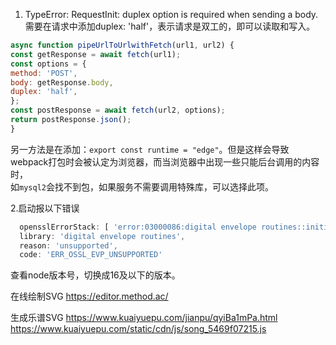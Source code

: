 1. TypeError: RequestInit: duplex option is required when sending a body.  
需要在请求中添加duplex: 'half'，表示请求是双工的，即可以读取和写入。  
```js  
async function pipeUrlToUrlwithFetch(url1, url2) {  
const getResponse = await fetch(url1);  
const options = {  
method: 'POST',  
body: getResponse.body,  
duplex: 'half',  
};  
const postResponse = await fetch(url2, options);  
return postResponse.json();  
}  
```  
另一方法是在添加：`export const runtime = "edge"`。但是这样会导致webpack打包时会被认定为浏览器，而当浏览器中出现一些只能后台调用的内容时，  
如`mysql2`会找不到包，如果服务不需要调用特殊库，可以选择此项。

2.启动报以下错误
```js
  opensslErrorStack: [ 'error:03000086:digital envelope routines::initialization error' ],
  library: 'digital envelope routines',
  reason: 'unsupported',
  code: 'ERR_OSSL_EVP_UNSUPPORTED'

```
查看node版本号，切换成16及以下的版本。


在线绘制SVG
https://editor.method.ac/


生成乐谱SVG
https://www.kuaiyuepu.com/jianpu/qyiBa1mPa.html
https://www.kuaiyuepu.com/static/cdn/js/song_5469f07215.js